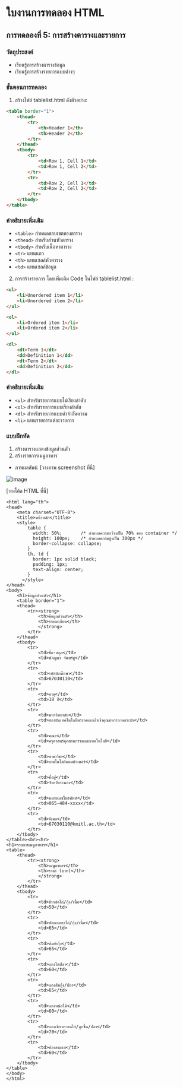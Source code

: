 # ใบงานการทดลอง HTML

## การทดลองที่ 5: การสร้างตารางและรายการ
### วัตถุประสงค์
- เรียนรู้การสร้างตารางข้อมูล
- เรียนรู้การสร้างรายการแบบต่างๆ

### ขั้นตอนการทดลอง
1. สร้างไฟล์ tablelist.html ดังตัวอย่าง:
```html
<table border="1">
    <thead>
        <tr>
            <th>Header 1</th>
            <th>Header 2</th>
        </tr>
    </thead>
    <tbody>
        <tr>
            <td>Row 1, Cell 1</td>
            <td>Row 1, Cell 2</td>
        </tr>
        <tr>
            <td>Row 2, Cell 1</td>
            <td>Row 2, Cell 2</td>
        </tr>
    </tbody>
</table>
```

### คำอธิบายเพิ่มเติม
- `<table>` กำหนดขอบเขตของตาราง
- `<thead>` สำหรับส่วนหัวตาราง
- `<tbody>` สำหรับเนื้อหาตาราง
- `<tr>` แทนแถว
- `<th>` แทนเซลล์หัวตาราง
- `<td>` แทนเซลล์ข้อมูล

2. การสร้างรายการ โดยเพิ่มเติม Code ในไฟล์ tablelist.html :
```html
<ul>
    <li>Unordered item 1</li>
    <li>Unordered item 2</li>
</ul>

<ol>
    <li>Ordered item 1</li>
    <li>Ordered item 2</li>
</ol>

<dl>
    <dt>Term 1</dt>
    <dd>Definition 1</dd>
    <dt>Term 2</dt>
    <dd>Definition 2</dd>
</dl>
```

### คำอธิบายเพิ่มเติม
- `<ul>` สำหรับรายการแบบไม่เรียงลำดับ
- `<ol>` สำหรับรายการแบบเรียงลำดับ
- `<dl>` สำหรับรายการแบบคำจำกัดความ
- `<li>` แทนรายการแต่ละรายการ

### แบบฝึกหัด
1. สร้างตารางแสดงข้อมูลส่วนตัว
2. สร้างรายการเมนูอาหาร

- ภาพผลลัพธ์:
[วางภาพ screenshot ที่นี่]

![image](https://github.com/user-attachments/assets/81828cd3-357e-4a50-8034-d014a20813aa)

[วางโค้ด HTML ที่นี่]
```<!DOCTYPE html>
<html lang="th"> 
<head>
    <meta charset="UTF-8">
    <title>หน้าหลัก</title>
    <style>
        table {
          width: 50%;       /* กำหนดความกว้างเป็น 70% ของ container */
          height: 100px;    /* กำหนดความสูงเป็น 300px */
          border-collapse: collapse;
        }
        th, td {
          border: 1px solid black;
          padding: 1px;
          text-align: center;
        }
      </style>
</head>
<body>
    <h1>ข้อมูลส่วนตัว</h1>
    <table border="1">
    <thead>
        <tr><strong>
            <th>ข้อมูลส่วนตัว</th>
            <th>รายละเอียด</th>
            </strong>
        </tr>
    </thead>
    <tbody>
        <tr>
            <td>ชื่อ-สกุล</td>
            <td>นัจญมา จันทร์ชู</td>
        </tr>
        <tr>
            <td>รหัสนักศึกษา</td>
            <td>67030110</td>
        </tr>
        <tr>
            <td>อายุ</td>
            <td>18 ปี</td>
        </tr>
        <tr>
            <td>มหาวิทยาลัย</td>
            <td>สถาบันเทคโนโลยีพระจอมเกล้าเจ้าคุณทหารลาดกระบัง</td>
        </tr>
        <tr>
            <td>คณะ</td>
            <td>ครุศาสตร์อุตสาหกรรมและเทคโนโลยี</td>
        </tr>
        <tr>
            <td>สาขาวิชา</td>
            <td>เทคโนโลยีคอมพิวเตอร์</td>
        </tr>
        <tr>
            <td>ที่อยู่</td>
            <td>จังหวัดระนอง</td>
        </tr>
        <tr>
            <td>หมายเลขโทรศัพท์</td>
            <td>065-484-xxxx</td>
        </tr>
        <tr>
            <td>อีเมล</td>
            <td>67030110@kmitl.ac.th</td>
        </tr>
    </tbody>
</table><br><hr>
<h1>รายการเมนูอาหาร</h1>
<table>
    <thead>
        <tr><strong>
            <th>เมนูอาหาร</th>
            <th>ราคา (บาท)</th>
            </strong>
        </tr>
    </thead>
    <tbody>
        <tr>
            <td>ข้าวผัดไก่/กุ้ง/เนื้อ</td>
            <td>50</td>
        </tr>
        <tr>
            <td>ผัดกะเพราไก่/กุ้ง/เนื้อ</td>
            <td>65</td>
        </tr>
        <tr>
            <td>ต้มยำกุ้ง</td>
            <td>65</td>
        </tr>
        <tr>
            <td>แกงไตปลา</td>
            <td>60</td>
        </tr>
        <tr>
            <td>แกงส้มกุ้ง/ปลา</td>
            <td>65</td>
        </tr>
        <tr>
            <td>แกงหน่อไม้</td>
            <td>60</td>
        </tr>
        <tr>
            <td>แกงเขียวหวานไก่/ลูกชิ้น/ปลา</td>
            <td>70</td>
        </tr>
        <tr>
            <td>ปลาสามรส</td>
            <td>60</td>
        </tr>
    </tbody>
</table>
</body>
</html>
```
